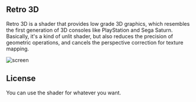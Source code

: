 Retro 3D
--------

Retro 3D is a shader that provides low grade 3D graphics,
which resembles the first generation of 3D consoles like
PlayStation and Sega Saturn. Basically, it's a kind of
unlit shader, but also reduces the precision of geometric
operations, and cancels the perspective correction for
texture mapping.

![screen](http://keijiro.github.io/Retro3D/screen.gif)

License
-------

You can use the shader for whatever you want.
